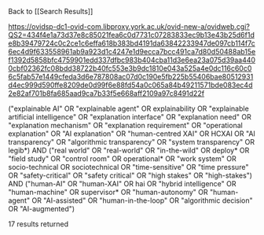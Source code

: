 Back to [[Search Results]]

https://ovidsp-dc1-ovid-com.libproxy.york.ac.uk/ovid-new-a/ovidweb.cgi?QS2=434f4e1a73d37e8c85021fea6c0d7731c07283833ec9b13e43b25d6f1de8b39479724c0c2ce1c6effa618b383bd4191da63842233947de097cb114f7c6ec4d9f633558961ab9a923d1c4247e1d9ecca7bcc491ca7d80d50488ab15ef1392d5858bfc4759901edd337dfbc983b404cba11d3e6ea23a075d39aa4400cbf02362fc08bdd38722b40fc553e3b9dc1810e043a525a4e0dc116c60c06c5fab57e1449cfeda3d6e787808ac07d0c190e5fb225b55406bae80512931d4ec999d590ffe8209de0d99f6e88fd54a0c065a84b49211571bde083ec4d2e82af701b8fa685aad9ca7b33f5e668aff2109a97c8491d22f


  ("explainable AI" OR "explainable agent" OR explainability OR "explainable artificial intelligence" OR "explanation interface" OR "explanation need" OR "explanation mechanism" OR "explanation requirement" OR "operational explanation" OR "AI explanation" OR "human-centred XAI" OR HCXAI OR "AI transparency" OR "algorithmic transparency" OR "system transparency" OR legib*)
  AND
  ("real world" OR "real-world" OR "in-the-wild" OR deploy* OR "field study" OR "control room" OR operational* OR "work system" OR socio-technical OR sociotechnical OR "time-sensitive" OR "time pressure" OR "safety-critical" OR "safety critical" OR "high stakes" OR "high-stakes")
  AND
  ("human-AI" OR "human-XAI" OR hai OR "hybrid intelligence" OR "human-machine" OR supervisor* OR "human-autonomy" OR "human-agent" OR "AI-assisted" OR "human-in-the-loop" OR "algorithmic decision" OR "AI-augmented")


17 results returned
